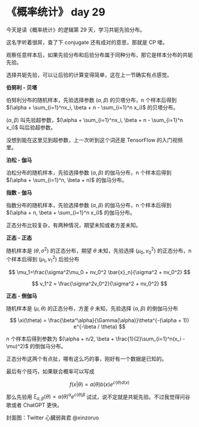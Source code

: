 # 《概率统计》 day 29

今天是读《概率统计》的逻辑第 29 天，学习共轭先验分布。

这名字听着很屌，查了下 conjugate 还有成对的意思，那就是 CP 喽。

观察任意样本后，如果先验分布和后验分布属于同种分布，那它是样本分布的共轭先验。

选择共轭先验，可以让后验的计算变得简单，这在上一节确实有点感觉。

**伯努利 - 贝塔**

伯努利分布的随机样本，先验选择参数 $(\alpha, \beta)$ 的贝塔分布，n 个样本后得到 $(\alpha + \sum_{i=1}^nx_i, \beta + n - \sum_{i=1}^n x_i)$ 的贝塔分布。

$(\alpha, \beta)$ 叫先验超参数，$(\alpha + \sum_{i=1}^nx_i, \beta + n - \sum_{i=1}^n x_i)$ 叫后验超参数。

没想到能在这里见到超参数，上一次听到这个词还是 TensorFlow 的入门视频里。

**泊松 - 伽马**

泊松分布的随机样本，先验选择参数 $(\alpha, \beta)$ 的伽马分布，n 个样本后得到 $(\alpha + \sum_{i=1}^n, \beta + n)$ 的伽马分布。

**指数 - 伽马**

指数分布的随机样本，先验选择参数 $(\alpha, \beta)$ 的伽马分布，n 个样本后得到 $(\alpha + n, \beta + \sum_{i=1}^n x_i)$ 的伽马分布。

正态分布比较复杂，有两种情况，期望未知或者方差未知。

**正态 - 正态**

随机样本是 $(\theta, \sigma^2)$ 的正态分布，期望 $\theta$ 未知，先验选择 $(\mu_0, v_0^2)$ 的正态分布，n 个样本后得到 $(\mu_1, v_1^2)$ 后验分布

$$
\mu_1=\frac{\sigma^2\mu_0 + nv_0^2 \bar{x}_n}{\sigma^2 + nv_0^2}
$$

$$
v_1^2 = \frac{\sigma^2v_0^2}{\sigma^2 + nv_0^2}
$$

**正态 - 倒伽马**

随机样本是 $(\mu, \theta)$ 的正态分布，方差 $\theta$ 未知，先验选择 $(\alpha, \beta)$ 的倒伽马分布

$$
\xi(\theta) = \frac{\beta^\alpha}{\Gamma(\alpha)}\theta^{-(\alpha + 1)} e^{-\beta / \theta}
$$

n 个样本后得到参数为 $(\alpha + n/2, \beta + \frac{1}{2}\sum_{i=1}^n(x_i - \mu)^2)$ 的倒伽马分布。

正态分布这两个有点扯，哪有这么巧的事，刚好有一个数据是已知的。

最后有个技巧，如果联合概率可以写成

$$
f(x|\theta) = a(\theta)b(x)e^{c(\theta)d(x)}
$$

那么先验用 $\xi_{\alpha, \beta}(\theta) \propto a(\theta)^{\alpha} e^{c(\theta)\beta}$ 试试，说不定就是共轭先验。不过我觉得问谷歌或者 ChatGPT 更快。

封面图：Twitter 心臓弱眞君 @xinzoruo